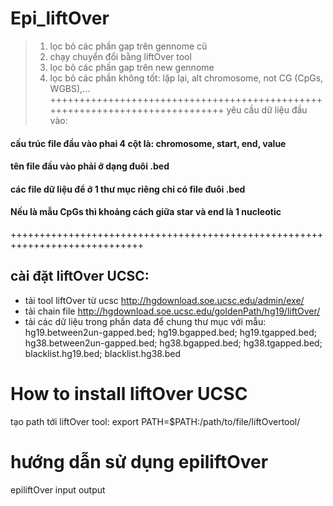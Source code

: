 # Epi_liftOver
> 1. lọc bỏ các phần gap trên gennome cũ
> 2. chạy chuyển đổi bằng liftOver tool
> 3. lọc bỏ các phần gap trên new gennome
> 4. lọc bỏ các phần không tốt: lặp lại, alt chromosome, not CG (CpGs, WGBS),...
+++++++++++++++++++++++++++++++++++++++++++++++++++++++++++++++++++++++++++++
yêu cầu dữ liệu đầu vào:
#### cấu trúc file đầu vào phai 4 cột là: chromosome, start, end, value
#### tên file đầu vào phải ở dạng đuôi .bed
#### các file dữ liệu để ở 1 thư mục riêng chỉ có file đuôi .bed
#### Nếu là mẫu CpGs thì khoảng cách giữa star và end là 1 nucleotic
+++++++++++++++++++++++++++++++++++++++++++++++++++++++++++++++++++++++++++++
## cài đặt liftOver UCSC:
* tải tool liftOver từ ucsc http://hgdownload.soe.ucsc.edu/admin/exe/
* tải chain file http://hgdownload.soe.ucsc.edu/goldenPath/hg19/liftOver/
* tải các dữ liệu trong phần data để chung thư mục với mẫu:  hg19.between2un-gapped.bed; hg19.bgapped.bed; hg19.tgapped.bed; hg38.between2un-gapped.bed; hg38.bgapped.bed; hg38.tgapped.bed; blacklist.hg19.bed; blacklist.hg38.bed
# How to install liftOver UCSC
tạo path tới liftOver tool:
export PATH=$PATH:/path/to/file/liftOvertool/
# hướng dẫn sử dụng epiliftOver
epiliftOver input output
